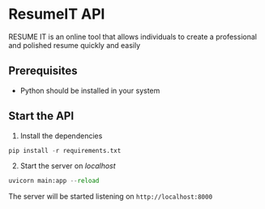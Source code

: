 # ResumeIT API

RESUME IT is an online tool that allows individuals to create a professional and polished resume quickly and easily

## Prerequisites

- Python should be installed in your system

## Start the API

1. Install the dependencies <br/>

```python
pip install -r requirements.txt
```

2. Start the server on _localhost_

```python
uvicorn main:app --reload
```

The server will be started listening on `http://localhost:8000`